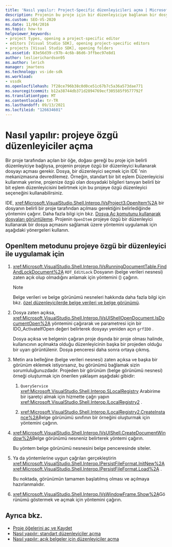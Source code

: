 ```yaml
---
title: 'Nasıl yapılır: Project-Specific düzenleyicileri açma | Microsoft Docs'
description: Projenin bu proje için bir düzenleyiciye bağlanan bir dosyayı açabilmeleri için, bir projeye özgü düzenleyiciyle OpenItem metodunu nasıl uygulayacağınızı öğrenin.
ms.custom: SEO-VS-2020
ms.date: 11/04/2016
ms.topic: how-to
helpviewer_keywords:
- project types, opening a project-specific editor
- editors [Visual Studio SDK], opening project-specific editors
- projects [Visual Studio SDK], opening folders
ms.assetid: 83e56d39-c97b-4c6b-86d6-3ffbec97e8d1
author: leslierichardson95
ms.author: lerich
manager: jmartens
ms.technology: vs-ide-sdk
ms.workload:
- vssdk
ms.openlocfilehash: 7f28ce796b38c0d0ce51c67b7c5a36a573dae771
ms.sourcegitcommit: b12a38744db371d2894769ecf305585f9577792f
ms.translationtype: MT
ms.contentlocale: tr-TR
ms.lasthandoff: 09/13/2021
ms.locfileid: "126634601"
---
```

# <a name="how-to-open-project-specific-editors"></a>Nasıl yapılır: projeye özgü düzenleyiciler açma
Bir proje tarafından açılan bir öğe, doğası gereği bu proje için belirli düzenleyiciye bağlıysa, projenin projeye özgü bir düzenleyici kullanarak dosyayı açması gerekir. Dosya, bir düzenleyici seçmek için IDE 'nin mekanizmasına devredilemez. Örneğin, standart bir bit eşlem Düzenleyicisi kullanmak yerine, projenize özgü olan dosyadaki bilgileri tanıyan belirli bir bit eşlem düzenleyicisini belirtmek için bu projeye özgü düzenleyici seçeneğini kullanabilirsiniz.

 IDE, <xref:Microsoft.VisualStudio.Shell.Interop.IVsProject3.OpenItem%2A> bir dosyanın belirli bir proje tarafından açılması gerektiğini belirlediğinde yöntemini çağırır. Daha fazla bilgi için bkz. [Dosya Aç komutunu kullanarak dosyaları görüntüleme](../extensibility/internals/displaying-files-by-using-the-open-file-command.md). Projenin `OpenItem` projeye özgü bir düzenleyici kullanarak bir dosya açmasını sağlamak üzere yöntemini uygulamak için aşağıdaki yönergeleri kullanın.

## <a name="to-implement-the-openitem-method-with-a-project-specific-editor"></a>OpenItem metodunu projeye özgü bir düzenleyici ile uygulamak için

1. <xref:Microsoft.VisualStudio.Shell.Interop.IVsRunningDocumentTable.FindAndLockDocument%2A> `RDT_EditLock` Dosyanın (belge verileri nesnesi) zaten açık olup olmadığını anlamak için yöntemini () çağırın.

    > [!NOTE]
    > Belge verileri ve belge görünümü nesneleri hakkında daha fazla bilgi için bkz. [özel düzenleyicilerde belge verileri ve belge görünümü](../extensibility/document-data-and-document-view-in-custom-editors.md).

2. Dosya zaten açıksa, <xref:Microsoft.VisualStudio.Shell.Interop.IVsUIShellOpenDocument.IsDocumentOpen%2A> yöntemini çağırarak ve parametresi için bir IDO_ActivateIfOpen değeri belirterek dosyayı yeniden açın `grfIDO` .

     Dosya açıksa ve belgenin çağıran proje dışında bir proje olması halinde, kullanıcının açılmakta olduğu düzenleyicinin başka bir projeden olduğu bir uyarı görüntülenir. Dosya penceresi daha sonra ortaya çıkmış.

3. Metin ara belleğine (belge verileri nesnesi) zaten açıksa ve başka bir görünüm eklemek istiyorsanız, bu görünümü bağlamak sizin sorumluluğunuzdadır. Projeden bir görünüm (belge görünümü nesnesi) örneği oluşturmak için önerilen yaklaşım aşağıdaki gibidir:

    1. `QueryService` <xref:Microsoft.VisualStudio.Shell.Interop.SLocalRegistry> Arabirime bir işaretçi almak için hizmette çağrı yapın <xref:Microsoft.VisualStudio.Shell.Interop.ILocalRegistry2> .

    2. <xref:Microsoft.VisualStudio.Shell.Interop.ILocalRegistry2.CreateInstance%2A>Belge görünümü sınıfının bir örneğini oluşturmak için yöntemini çağırın.

4. <xref:Microsoft.VisualStudio.Shell.Interop.IVsUIShell.CreateDocumentWindow%2A>Belge görünümü nesneniz belirterek yöntemi çağırın.

     Bu yöntem belge görünümü nesnesini belge penceresinde siteler.

5. Ya da yöntemlerine uygun çağrıları gerçekleştirin <xref:Microsoft.VisualStudio.Shell.Interop.IPersistFileFormat.InitNew%2A> <xref:Microsoft.VisualStudio.Shell.Interop.IPersistFileFormat.Load%2A> .

     Bu noktada, görünümün tamamen başlatılmış olması ve açılmaya hazırlanmalıdır.

6. <xref:Microsoft.VisualStudio.Shell.Interop.IVsWindowFrame.Show%2A>Görünümü göstermek ve açmak için yöntemini çağırın.

## <a name="see-also"></a>Ayrıca bkz.
- [Proje öğelerini aç ve Kaydet](../extensibility/internals/opening-and-saving-project-items.md)
- [Nasıl yapılır: standart düzenleyiciler açma](../extensibility/how-to-open-standard-editors.md)
- [Nasıl yapılır: açık belgeler için düzenleyiciler açma](../extensibility/how-to-open-editors-for-open-documents.md)
